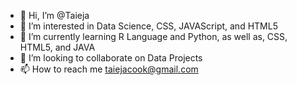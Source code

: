 - 👋 Hi, I’m @Taieja
- 👀 I’m interested in Data Science, CSS, JAVAScript, and HTML5
- 🌱 I’m currently learning R Language and Python, as well as, CSS, HTML5, and JAVA
- 💞️ I’m looking to collaborate on Data Projects
- 📫 How to reach me taiejacook@gmail.com

<!---
Taieja/Taieja is a ✨ special ✨ repository because its `README.md` (this file) appears on your GitHub profile.
You can click the Preview link to take a look at your changes.
--->
